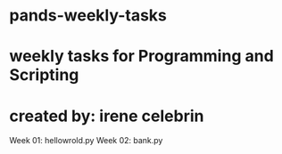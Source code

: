 # pands-weekly-tasks
# weekly tasks for Programming and Scripting 
# created by: irene celebrin

Week 01: hellowrold.py
Week 02: bank.py